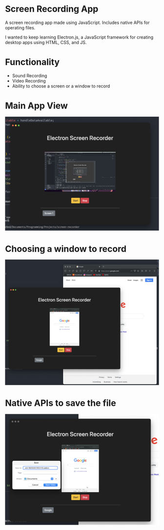# Screen Recording App
A screen recording app made using JavaScript. Includes native APIs for operating files.

I wanted to keep learning Electron.js, a JavaScript framework for creating desktop apps using HTML, CSS, and JS.

# Functionality
- Sound Recording
- Video Recording
- Ability to choose a screen or a window to record

# Main App View
![](functionality1.png)

# Choosing a window to record
![](functionality2.png)

# Native APIs to save the file
![](functionality3.png)
